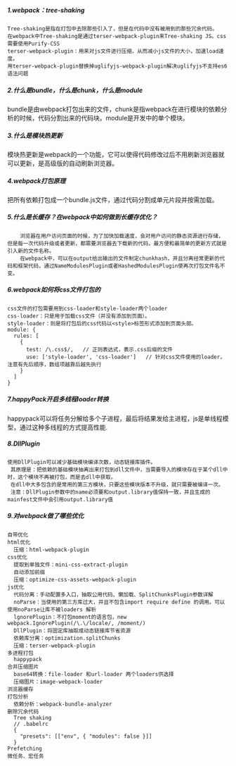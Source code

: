 ##### 1.webpack：tree-shaking

  ```
Tree-shaking是指在打包中去除那些引入了，但是在代码中没有被用到的那些冗余代码。
在webpack中Tree-shaking是通过terser-webpack-plugin来Tree-shaking JS。css需要使用Purify-CSS
terser-webpack-plugin：用来对js文件进行压缩，从而减小js文件的大小，加速load速度。
用terser-webpack-plugin替换掉uglifyjs-webpack-plugin解决uglifyjs不支持es6语法问题
  ```

##### 2.什么是bundle，什么是chunk，什么是module

  bundle是由webpack打包出来的文件，chunk是指webpack在进行模块的依赖分析的时候，代码分割出来的代码块。module是开发中的单个模块。

##### 3.什么是模块热更新

  模块热更新是webpack的一个功能，它可以使得代码修改过后不用刷新浏览器就可以更新，是高级版的自动刷新浏览器。

##### 4.webpack打包原理

  把所有依赖打包成一个bundle.js文件，通过代码分割成单元片段并按需加载。

##### 5.什么是长缓存？在webpack中如何做到长缓存优化？

```
	浏览器在用户访问页面的时候，为了加快加载速度，会对用户访问的静态资源进行存储，但是每一次代码升级或者更新，都需要浏览器去下载新的代码，最方便和最简单的更新方式就是引入新的文件名称。
	在webpack中，可以在output给出输出的文件制定chunkhash，并且分离经常更新的代码和框架代码，通过NameModulesPlugin或者HashedModulesPlugin使再次打包文件名不变。
```

##### 6.webpack如何将css文件打包的

  ```
css文件的打包需要用到css-loader和style-loader两个loader
  css-loader：只是用于加载css文件（并没有添加到页面）。
  style-loader：则是将打包后的css代码以<style>标签形式添加到页面头部。
  module: {
    rules: [  
      {
        test: /\.css$/,   // 正则表达式，表示.css后缀的文件
        use: ['style-loader', 'css-loader']   // 针对css文件使用的loader，注意有先后顺序，数组项越靠后越先执行
      }
    ]
  }
  ```

##### 7.happyPack开启多线程loader转换

  happypack可以将任务分解给多个子进程，最后将结果发给主进程，js是单线程模型，通过这种多线程的方式提高性能.

##### 8.DllPlugin

 ```
 使用DllPlugin可以减少基础模块编译次数，动态链接库插件。
  其原理是：把依赖的基础模块抽离出来打包到dll文件中，当需要导入的模块存在于某个dll中时，这个模块不再被打包，而是去dll中获取。
  在dll中大多包含的是常用的第三方模块，只要这些模块版本不升级，就只需要被编译一次。
  注意：DllPlugin参数中的name必须要和output.library值保持一致，并且生成的mainfest文件中会引用output.library值
 ```

##### 9.对webpack做了哪些优化

  ```
自带优化
  html优化
    压缩：html-webpack-plugin
  css优化
    提取到单独文件：mini-css-extract-plugin
    自动添加前缀
    压缩：optimize-css-assets-webpack-plugin
  js优化
    代码分离：手动配置多入口，抽取公用代码、懒加载、SplitChunksPlugin参数详解
    noParse：当使用的第三方库过大，并且不包含import require define 的调用。可以使用noParse让库不被loaders 解析
    lgnorePlugin：不打包moment的语言包，new webpack.IgnorePlugin(/\.\/locale/, /moment/)
    DllPlugin：将固定库抽取成动态链接库节省资源
    依赖库分离：optimization.splitChunks
    压缩：terser-webpack-plugin
  多进程打包
    happypack
  合并压缩图片
    base64转换：file-loader 和url-loader 两个loaders供选择
    压缩图片：image-webpack-loader
  浏览器缓存
  打包分析
    依赖分析：webpack-bundle-analyzer
  删除冗余代码
    Tree shaking
    // .babelrc
    {
      "presets": [["env", { "modules": false }]]
    }
  Prefetching
  微任务、宏任务
  ```

